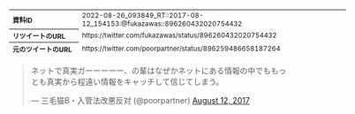 <table style="font-size: 9pt; width: 610px; margin-bottom: 20px; height: 80px;">
<tbody>
    <tr>
        <th align=left>資料ID</th>
        <td align=left>2022-08-26_093849_RT::2017-08-12_154153:@fukazawas::896260432020754432</td>
    </tr>
    <tr>
        <th align=left>リツイートのURL</th>
        <td align=left>https://twitter.com/fukazawas/status/896260432020754432</td>
    </tr>
    <tr>
        <th align=left>元のツイートのURL</th>
        <td align=left>https://twitter.com/poorpartner/status/896259486658187264</td>
    </tr>
    <tr>
        <th align=left>リツイートしたアカウント</th>
        <td align=left>@fukazawas</td>
    </tr>
    <tr>
        <th align=left>元のツイートのアカウント</th>
        <td align=left>@poorpartner</td>
    </tr>
    <tr>
        <th align=left>リツイートしたユーザ名</th>
        <td align=left>深澤諭史</td>
    </tr>
    <tr>
        <th align=left>元のツイートのユーザ名</th>
        <td align=left>三毛猫B・入管法改悪反対</td>
    </tr>
    <tr>
        <th align=left>ツイートの記録日時</th>
        <td align=left>2022-08-26_093849_</td>
    </tr>
</tbody>
</table>
<blockquote class="twitter-tweet" data-width="450"  data-lang="ja"><p lang="ja" dir="ltr">ネットで真実ガーーーーー、の輩はなぜかネットにある情報の中でももっとも真実から程遠い情報をキャッチして信じてしまう。</p>&mdash; 三毛猫B・入管法改悪反対 (@poorpartner) <a href="https://twitter.com/poorpartner/status/896259486658187264?ref_src=twsrc%5Etfw">August 12, 2017</a></blockquote>
<script async src="https://platform.twitter.com/widgets.js" charset="utf-8"></script>


